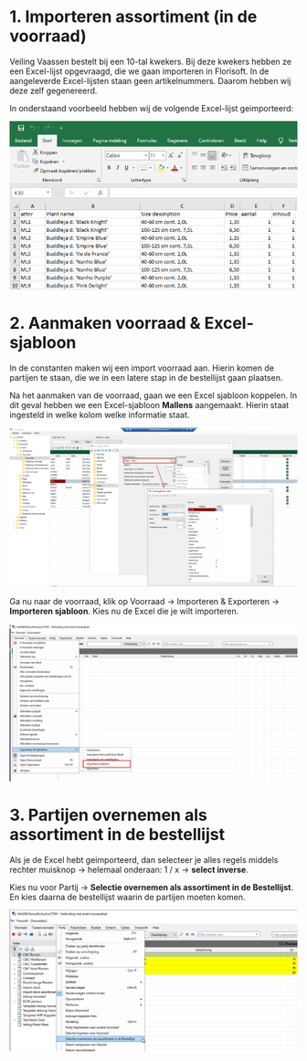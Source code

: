 # 1. Importeren assortiment (in de voorraad)

Veiling Vaassen bestelt bij een 10-tal kwekers. Bij deze kwekers hebben ze een Excel-lijst opgevraagd, die we gaan importeren in Florisoft.
In de aangeleverde Excel-lijsten staan geen artikelnummers. Daarom hebben wij deze zelf gegenereerd.

In onderstaand voorbeeld hebben wij de volgende Excel-lijst geimporteerd:

![](2021-01-21-11-13-19.png)

# 2.  Aanmaken voorraad & Excel-sjabloon

In de constanten maken wij een import voorraad aan. Hierin komen de partijen te staan, die we in een latere stap in de bestellijst gaan plaatsen.

Na het aanmaken van de voorraad, gaan we een Excel sjabloon koppelen. In dit geval hebben we een Excel-sjabloon **Mallens** aangemaakt. Hierin staat ingesteld in welke kolom welke informatie staat.

![](2021-01-21-11-15-25.png)

Ga nu naar de voorraad, klik op Voorraad -> Importeren & Exporteren -> **Importeren sjabloon**. Kies nu de Excel die je wilt importeren.

![](2021-01-21-11-17-00.png)

# 3. Partijen overnemen als assortiment in de bestellijst

Als je de Excel hebt geimporteerd, dan selecteer je alles regels middels rechter muisknop -> helemaal onderaan: 1 / x -> **select inverse**.

Kies nu voor Partij -> **Selectie overnemen als assortiment in de Bestellijst**. En kies daarna de bestellijst waarin de partijen moeten komen.

![](2021-01-21-11-19-24.png)




